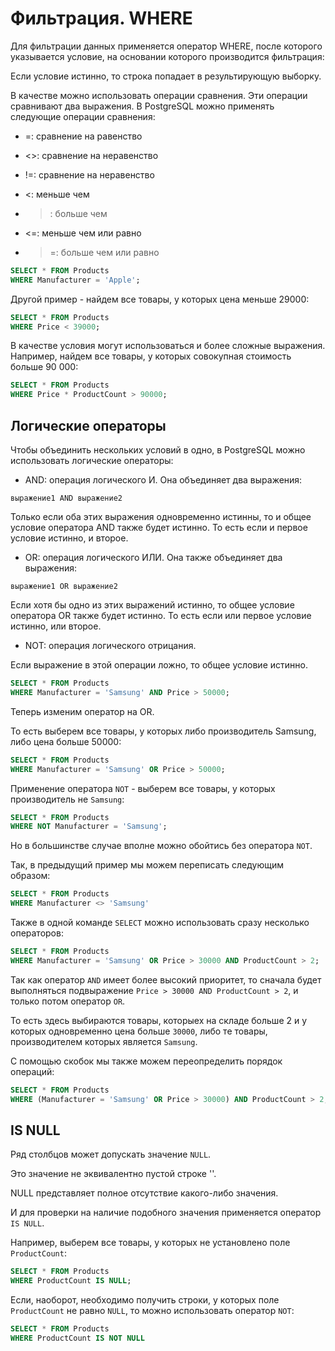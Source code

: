 # Фильтрация. WHERE



Для фильтрации данных применяется оператор WHERE, после которого указывается условие, на основании которого производится фильтрация:


Если условие истинно, то строка попадает в результирующую выборку.

В качестве можно использовать операции сравнения. Эти операции сравнивают два выражения. В PostgreSQL можно применять следующие операции сравнения:

* =: сравнение на равенство

* <>: сравнение на неравенство

* !=: сравнение на неравенство

* <: меньше чем

* >: больше чем

* <=: меньше чем или равно

* >=: больше чем или равно


```sql
SELECT * FROM Products
WHERE Manufacturer = 'Apple';
```

Другой пример - найдем все товары, у которых цена меньше 29000:


```sql
SELECT * FROM Products
WHERE Price < 39000;
```

В качестве условия могут использоваться и более сложные выражения. Например, найдем все товары, у которых совокупная стоимость больше 90 000:

```sql
SELECT * FROM Products
WHERE Price * ProductCount > 90000;
```


## Логические операторы

Чтобы объединить нескольких условий в одно, в PostgreSQL можно использовать логические операторы:

* AND: операция логического И. Она объединяет два выражения:

`выражение1 AND выражение2`

Только если оба этих выражения одновременно истинны, то и общее условие оператора AND также будет истинно. То есть если и первое условие истинно, и второе.

* OR: операция логического ИЛИ. Она также объединяет два выражения:


`выражение1 OR выражение2`

Если хотя бы одно из этих выражений истинно, то общее условие оператора OR также будет истинно. То есть если или первое условие истинно, или второе.

* NOT: операция логического отрицания. 

Если выражение в этой операции ложно, то общее условие истинно.

```sql
SELECT * FROM Products
WHERE Manufacturer = 'Samsung' AND Price > 50000;

```


Теперь изменим оператор на OR. 

То есть выберем все товары, у которых либо производитель Samsung, либо цена больше 50000:


```sql
SELECT * FROM Products
WHERE Manufacturer = 'Samsung' OR Price > 50000;
```

Применение оператора `NOT` - выберем все товары, у которых производитель не `Samsung`:

```sql
SELECT * FROM Products
WHERE NOT Manufacturer = 'Samsung';
```

Но в большинстве случае вполне можно обойтись без оператора `NOT`. 

Так, в предыдущий пример мы можем переписать следующим образом:


```sql
SELECT * FROM Products
WHERE Manufacturer <> 'Samsung'
```

Также в одной команде `SELECT` можно использовать сразу несколько операторов:

```sql
SELECT * FROM Products
WHERE Manufacturer = 'Samsung' OR Price > 30000 AND ProductCount > 2;
```

Так как оператор `AND` имеет более высокий приоритет, то сначала будет выполняться подвыражение `Price > 30000 AND ProductCount > 2`, и только потом оператор `OR`. 

То есть здесь выбираются товары, которыех на складе больше 2 и у которых одновременно цена больше `30000`, либо те товары, производителем которых является `Samsung`.

С помощью скобок мы также можем переопределить порядок операций:

```sql
SELECT * FROM Products
WHERE (Manufacturer = 'Samsung' OR Price > 30000) AND ProductCount > 2;
```


## IS NULL

Ряд столбцов может допускать значение `NULL`. 

Это значение не эквивалентно пустой строке ''. 

NULL представляет полное отсутствие какого-либо значения. 

И для проверки на наличие подобного значения применяется оператор `IS NULL`.

Например, выберем все товары, у которых не установлено поле `ProductCount`:

```sql
SELECT * FROM Products
WHERE ProductCount IS NULL;
```

Если, наоборот, необходимо получить строки, у которых поле `ProductCount` не равно `NULL`, то можно использовать оператор `NOT`:

```sql
SELECT * FROM Products
WHERE ProductCount IS NOT NULL
```